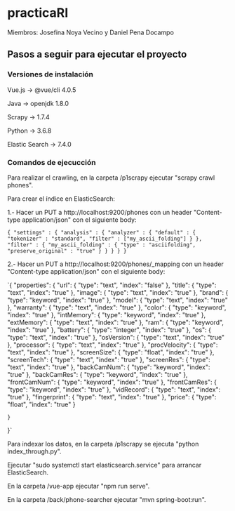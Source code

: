 # practicaRI
Miembros: Josefina Noya Vecino y Daniel Pena Docampo


## Pasos a seguir para ejecutar el proyecto

### Versiones de instalación
Vue.js -> @vue/cli 4.0.5

Java -> openjdk 1.8.0

Scrapy -> 1.7.4

Python -> 3.6.8

Elastic Search -> 7.4.0

### Comandos de ejecucción
Para realizar el crawling, en la carpeta /p1scrapy ejecutar "scrapy crawl phones".

Para crear el índice en ElasticSearch:

1.- Hacer un PUT a http://localhost:9200/phones con un header "Content-type application/json" con el siguiente body:

`{
	"settings" : {
		"analysis" : {
			"analyzer" : {
					"default" : {
						"tokenizer" : "standard",
						"filter" : ["my_ascii_folding"]
					}
				},
				"filter" : {
					"my_ascii_folding" : {
						"type" : "asciifolding",
						"preserve_original" : "true"
					}
				}
			}
	}
}`
  
 2.- Hacer un PUT a http://localhost:9200/phones/_mapping con un header "Content-type application/json" con el siguiente body:
	
`{
	"properties": {
            "url": {
                "type": "text",
                "index": "false"
            },
            "title": {
                "type": "text",
                "index": "true"
            },
            "image": {
                "type": "text",
                "index": "true"
            },
            "brand": {
                "type": "keyword",
                "index": "true"
            },
            "model": {
                "type": "text",
                "index": "true"
            },
            "warranty": {
                "type": "text",
                "index": "true"
            },
            "color": {
                "type": "keyword",
                "index": "true"
            },
            "intMemory": {
                "type": "keyword",
                "index": "true"
            },
            "extMemory": {
                "type": "text",
                "index": "true"
            },
            "ram": {
                "type": "keyword",
                "index": "true"
            },
            "battery": {
                "type": "integer",
                "index": "true"
            },
            "os": {
                "type": "text",
                "index": "true"
            },
            "osVersion": {
                "type": "text",
                "index": "true"
            },
            "processor": {
                "type": "text",
                "index": "true"
            },
            "procVelocity": {
                "type": "text",
                "index": "true"
            },
            "screenSize": {
                "type": "float",
                "index": "true"
            },
            "screenTech": {
                "type": "text",
                "index": "true"
            },
            "screenRes": {
                "type": "text",
                "index": "true"
            },
            "backCamNum": {
                "type": "keyword",
                "index": "true"
            },
            "backCamRes": {
                "type": "keyword",
                "index": "true"
            },
            "frontCamNum": {
                "type": "keyword",
                "index": "true"
            },
            "frontCamRes": {
                "type": "keyword",
                "index": "true"
            },
            "vidRecord": {
                "type": "text",
                "index": "true"
            },
            "fingerprint": {
                "type": "text",
                "index": "true"
            },
            "price": {
                "type": "float",
                "index": "true"
            }
            
	}	
}`

Para indexar los datos, en la carpeta /p1scrapy se ejecuta "python index_through.py".

Ejecutar "sudo systemctl start elasticsearch.service" para arrancar ElasticSearch.

En la carpeta /vue-app ejecutar "npm run serve".

En la carpeta /back/phone-searcher ejecutar "mvn spring-boot:run".
